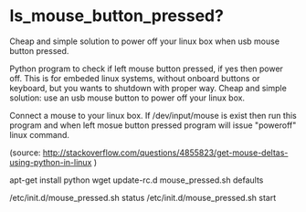 # Is_mouse_button_pressed?
Cheap and simple solution to power off your linux box when usb mouse button pressed. 

Python program to check if left mouse button pressed, if yes then power off. 
This is for embeded linux systems, without onboard buttons or keyboard, but you wants to shutdown with proper way.
Cheap and simple solution: use an usb mouse button to power off your linux box.

Connect a mouse to your linux box. If /dev/input/mouse is exist then run this program and when left mosue button pressed program will issue "poweroff" linux command.

(source: http://stackoverflow.com/questions/4855823/get-mouse-deltas-using-python-in-linux )

apt-get install python
wget 
update-rc.d mouse_pressed.sh defaults

/etc/init.d/mouse_pressed.sh status
/etc/init.d/mouse_pressed.sh start

